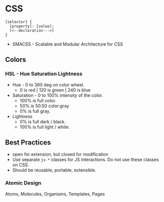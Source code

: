 # CSS

```
[selector] {
  [property]: [value];
  [<--declaration--->]
}
```

- SMACSS - Scalable and Modular Architecture for CSS

## Colors
### HSL - Hue Saturation Lightness
- Hue - 0 to 360 deg on color wheel.
  - 0 is red | 120 is green | 240 is blue
- Saturation - 0 to 100% intensity of the color.
  - 100% is full color.
  - 50% is 50:50 color:gray
  - 0% is full gray.
- Lightness
  - 0% is full dark / black.
  - 100% is full light / white.

## Best Practices
- open for extension, but closed for modification
- Use separate `js-*` classes for JS interactions. Do not use these classes on CSS.
- Should be reusable, portable, extensible.

### Atomic Design
Atoms, Molecules, Organisms, Templates, Pages
